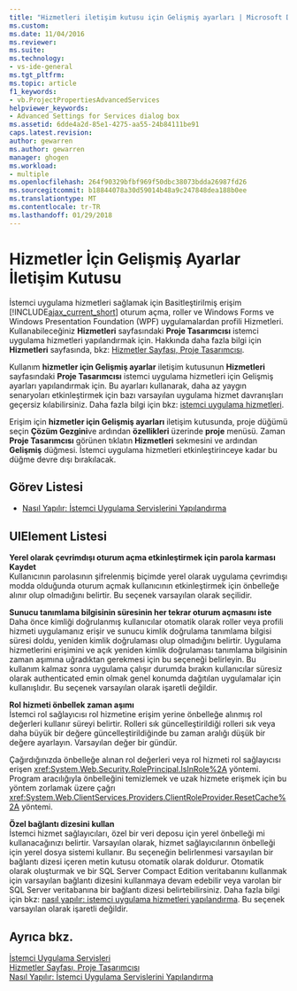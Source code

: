 ```yaml
---
title: "Hizmetleri iletişim kutusu için Gelişmiş ayarları | Microsoft Docs"
ms.custom: 
ms.date: 11/04/2016
ms.reviewer: 
ms.suite: 
ms.technology:
- vs-ide-general
ms.tgt_pltfrm: 
ms.topic: article
f1_keywords:
- vb.ProjectPropertiesAdvancedServices
helpviewer_keywords:
- Advanced Settings for Services dialog box
ms.assetid: 6dde4a2d-85e1-4275-aa55-24b84111be91
caps.latest.revision: 
author: gewarren
ms.author: gewarren
manager: ghogen
ms.workload:
- multiple
ms.openlocfilehash: 264f90329bfbf969f50dbc38073bdda26987fd26
ms.sourcegitcommit: b18844078a30d59014b48a9c247848dea188b0ee
ms.translationtype: MT
ms.contentlocale: tr-TR
ms.lasthandoff: 01/29/2018
---
```

# <a name="advanced-settings-for-services-dialog-box"></a>Hizmetler İçin Gelişmiş Ayarlar İletişim Kutusu
İstemci uygulama hizmetleri sağlamak için Basitleştirilmiş erişim [!INCLUDE[ajax_current_short](../../ide/reference/includes/ajax_current_short_md.md)] oturum açma, roller ve Windows Forms ve Windows Presentation Foundation (WPF) uygulamalardan profili Hizmetleri. Kullanabileceğiniz **Hizmetleri** sayfasındaki **Proje Tasarımcısı** istemci uygulama hizmetleri yapılandırmak için. Hakkında daha fazla bilgi için **Hizmetleri** sayfasında, bkz: [Hizmetler Sayfası, Proje Tasarımcısı](../../ide/reference/services-page-project-designer.md).  
  
 Kullanım **hizmetler için Gelişmiş ayarlar** iletişim kutusunun **Hizmetleri** sayfasındaki **Proje Tasarımcısı** istemci uygulama hizmetleri için Gelişmiş ayarları yapılandırmak için. Bu ayarları kullanarak, daha az yaygın senaryoları etkinleştirmek için bazı varsayılan uygulama hizmet davranışları geçersiz kılabilirsiniz. Daha fazla bilgi için bkz: [istemci uygulama hizmetleri](/dotnet/framework/common-client-technologies/client-application-services).  
  
 Erişim için **hizmetler için Gelişmiş ayarları** iletişim kutusunda, proje düğümü seçin **Çözüm Gezgini**ve ardından **özellikleri** üzerinde **proje**  menüsü. Zaman **Proje Tasarımcısı** görünen tıklatın **Hizmetleri** sekmesini ve ardından **Gelişmiş** düğmesi. İstemci uygulama hizmetleri etkinleştirinceye kadar bu düğme devre dışı bırakılacak.  
  
## <a name="task-list"></a>Görev Listesi

- [Nasıl Yapılır: İstemci Uygulama Servislerini Yapılandırma](/dotnet/framework/common-client-technologies/how-to-configure-client-application-services)

## <a name="uielement-list"></a>UIElement Listesi

 **Yerel olarak çevrimdışı oturum açma etkinleştirmek için parola karması Kaydet**  
 Kullanıcının parolasının şifrelenmiş biçimde yerel olarak uygulama çevrimdışı modda olduğunda oturum açmak kullanıcının etkinleştirmek için önbelleğe alınır olup olmadığını belirtir. Bu seçenek varsayılan olarak seçilidir.
  
 **Sunucu tanımlama bilgisinin süresinin her tekrar oturum açmasını iste**  
 Daha önce kimliği doğrulanmış kullanıcılar otomatik olarak roller veya profili hizmeti uygulamanız erişir ve sunucu kimlik doğrulama tanımlama bilgisi süresi doldu, yeniden kimlik doğrulaması olup olmadığını belirtir. Uygulama hizmetlerini erişimini ve açık yeniden kimlik doğrulaması tanımlama bilgisinin zaman aşımına uğradıktan gerekmesi için bu seçeneği belirleyin. Bu kullanım kalmaz sonra uygulama çalışır durumda bırakın kullanıcılar süresiz olarak authenticated emin olmak genel konumda dağıtılan uygulamalar için kullanışlıdır. Bu seçenek varsayılan olarak işaretli değildir.  
  
 **Rol hizmeti önbellek zaman aşımı**  
 İstemci rol sağlayıcısı rol hizmetine erişim yerine önbelleğe alınmış rol değerleri kullanır süreyi belirtir. Rolleri sık güncelleştirildiği rolleri sık veya daha büyük bir değere güncelleştirildiğinde bu zaman aralığı düşük bir değere ayarlayın. Varsayılan değer bir gündür.  
  
 Çağırdığınızda önbelleğe alınan rol değerleri veya rol hizmeti rol sağlayıcısı erişen <xref:System.Web.Security.RolePrincipal.IsInRole%2A> yöntemi. Program aracılığıyla önbelleğini temizlemek ve uzak hizmete erişmek için bu yöntem zorlamak üzere çağrı <xref:System.Web.ClientServices.Providers.ClientRoleProvider.ResetCache%2A> yöntemi.  
  
 **Özel bağlantı dizesini kullan**  
 İstemci hizmet sağlayıcıları, özel bir veri deposu için yerel önbelleği mi kullanacağınızı belirtir. Varsayılan olarak, hizmet sağlayıcılarının önbelleği için yerel dosya sistemi kullanır. Bu seçeneğin belirlenmesi varsayılan bir bağlantı dizesi içeren metin kutusu otomatik olarak doldurur. Otomatik olarak oluşturmak ve bir SQL Server Compact Edition veritabanını kullanmak için varsayılan bağlantı dizesini kullanmaya devam edebilir veya varolan bir SQL Server veritabanına bir bağlantı dizesi belirtebilirsiniz. Daha fazla bilgi için bkz: [nasıl yapılır: istemci uygulama hizmetleri yapılandırma](/dotnet/framework/common-client-technologies/how-to-configure-client-application-services). Bu seçenek varsayılan olarak işaretli değildir.  
  
## <a name="see-also"></a>Ayrıca bkz.

[İstemci Uygulama Servisleri](/dotnet/framework/common-client-technologies/client-application-services)  
[Hizmetler Sayfası, Proje Tasarımcısı](../../ide/reference/services-page-project-designer.md)  
[Nasıl Yapılır: İstemci Uygulama Servislerini Yapılandırma](/dotnet/framework/common-client-technologies/how-to-configure-client-application-services)